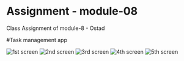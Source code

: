 # Assignment - module-08

Class Assignment of module-8 - Ostad

#Task management app

![1st screen](images/1.png)
![2nd screen](images/2.png)
![3rd screen](images/3.png)
![4th screen](images/4.png)
![5th screen](images/5.png)

